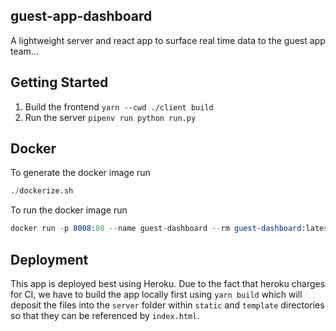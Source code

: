 ## guest-app-dashboard

A lightweight server and react app to surface real time data to the guest app team...

## Getting Started

1) Build the frontend `yarn --cwd ./client build`
2) Run the server `pipenv run python run.py`

## Docker

To generate the docker image run
```s
./dockerize.sh
```

To run the docker image run
```s
docker run -p 8008:80 --name guest-dashboard --rm guest-dashboard:latest
```

## Deployment

This app is deployed best using Heroku. Due to the fact that heroku charges for CI, we have to build the app locally first using `yarn build` which will deposit the files into the `server` folder within `static` and `template` directories so that they can be referenced by `index.html`.
